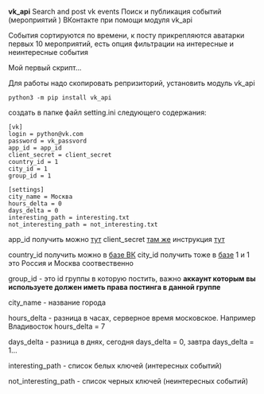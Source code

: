 **vk_api** Search and post vk events
Поиск и публикация событий (мероприятий ) ВКонтакте при помощи модуля vk_api

События сортируются по времени, к посту прикрепляются аватарки первых 10 мероприятий,
есть опция фильтрации на интересные и неинтересные события

Мой первый скрипт...

Для работы надо скопировать репризиторий, установить модуль vk_api

```
python3 -m pip install vk_api
```

создать в папке файл setting.ini следующего содержания:
```
[vk]
login = python@vk.com
password = vk_passvord
app_id = app_id 
client_secret = client_secret
country_id = 1
city_id = 1
group_id = 1

[settings]
city_name = Москва
hours_delta = 0
days_delta = 0
interesting_path = interesting.txt
not_interesting_path = not_interesting.txt
```

app_id получить можно [тут](https://dev.vk.com/) client_secret [там же](https://dev.vk.com/) инструкция [тут](https://help-ru.tilda.cc/vk-app-id)

country_id получить можно в [базе ВК](https://dev.vk.com/method/database.getCountries) city_id получить тоже в [базе](https://dev.vk.com/method/database.getCities) 1 и 1 это Россия и Москва соотвественно

group_id - это id группы в которую постить, важно **аккаунт которым вы используете должен иметь права постинга в данной группе**

city_name - название города

hours_delta - разница в часах, серверное время московское. Например Владивосток hours_delta = 7

days_delta - разница в днях, сегодня days_delta = 0, завтра days_delta = 1...

interesting_path - список белых ключей (интересных событий)

not_interesting_path - список черных ключей (неинтересных событий)


